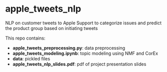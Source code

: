 # apple_tweets_nlp
NLP on customer tweets to Apple Support to categorize issues and predict the product group based on initiating tweets

This repo contains:
- **apple_tweets_preprocessing.py**: data preprocessing
- **apple_tweets_modeling.ipynb**: topic modeling using NMF and CorEx
- **data**: pickled files
- **apple_tweets_nlp_slides.pdf**: pdf of project presentation slides
